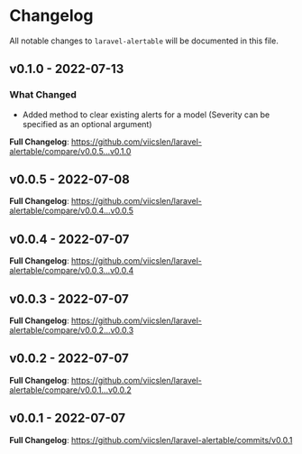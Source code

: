 # Changelog

All notable changes to `laravel-alertable` will be documented in this file.

## v0.1.0 - 2022-07-13

### What Changed

- Added method to clear existing alerts for a model (Severity can be specified as an optional argument)

**Full Changelog**: https://github.com/viicslen/laravel-alertable/compare/v0.0.5...v0.1.0

## v0.0.5 - 2022-07-08

**Full Changelog**: https://github.com/viicslen/laravel-alertable/compare/v0.0.4...v0.0.5

## v0.0.4 - 2022-07-07

**Full Changelog**: https://github.com/viicslen/laravel-alertable/compare/v0.0.3...v0.0.4

## v0.0.3 - 2022-07-07

**Full Changelog**: https://github.com/viicslen/laravel-alertable/compare/v0.0.2...v0.0.3

## v0.0.2 - 2022-07-07

**Full Changelog**: https://github.com/viicslen/laravel-alertable/compare/v0.0.1...v0.0.2

## v0.0.1 - 2022-07-07

**Full Changelog**: https://github.com/viicslen/laravel-alertable/commits/v0.0.1
